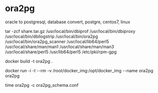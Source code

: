 # ora2pg
oracle to postgresql, database convert, postgre, centos7, linux

tar -zcf share.tar.gz /usr/local/bin/dbiprof /usr/local/bin/dbiproxy /usr/local/bin/dbilogstrip /usr/local/bin/ora2pg /usr/local/bin/ora2pg_scanner /usr/local/lib64/perl5 /usr/local/share/man/man1 /usr/local/share/man/man3 /usr/local/share/perl5 /usr/lib64/perl5 /etc/pki/rpm-gpg

docker build -t ora2pg .

docker run -i -t --rm -v /root/docker_img:/opt/docker_img --name ora2pg ora2pg

time ora2pg -c ora2pg_schema.conf